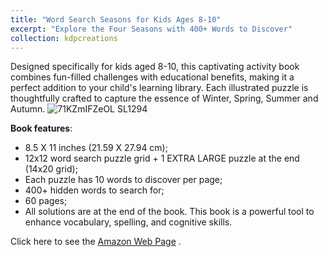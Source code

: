 ```yaml
---
title: "Word Search Seasons for Kids Ages 8-10"
excerpt: "Explore the Four Seasons with 400+ Words to Discover"
collection: kdpcreations
---
```

Designed specifically for kids aged 8-10, this captivating activity book combines fun-filled challenges with educational benefits, making it a perfect addition to your child's learning library. Each illustrated puzzle is thoughtfully crafted to capture the essence of Winter, Spring, Summer and Autumn.
![71KZmIFZeOL _SL1294_](https://github.com/user-attachments/assets/bee26711-7dd2-445b-bafe-1c5f9b406407)

**Book features**:
- 8.5 X 11 inches (21.59 X 27.94 cm);
- 12x12 word search puzzle grid + 1 EXTRA LARGE puzzle at the end (14x20 grid);
- Each puzzle has 10 words to discover per page;
- 400+ hidden words to search for;
- 60 pages;
- All solutions are at the end of the book.
This book is a powerful tool to enhance vocabulary, spelling, and cognitive skills.

Click here to see the [Amazon Web Page](https://www.amazon.it/Word-Search-Seasons-Kids-Ages/dp/B0C5BGLGTT/ref=sr_1_1?__mk_it_IT=%C3%85M%C3%85%C5%BD%C3%95%C3%91&crid=1B1L91B7ZGSJ3&dib=eyJ2IjoiMSJ9.WL10BOPRPdv27uupKCKeZ_cjpiVjWaFlkHC4WjUv7ZFTcfbzHCXvNLQNwX20zMQ7OZ6RgHJzc1dYp1kczY9ofzCWmXboMF-nJkturjuLqeWiAr7Kbs_y__-gDIGFQHCdVInYmAkwwhfg83onJcACV79I3zqq-U6Fq9o6Ja3BWoRZ1fI4lPnL27bALa7s51m4uU6mLKbFHDhVcJQI1qbbeseO4UOr7gEpe6gnpXms63m4NHySdStxb_54w2zAT9VMBjvTMCveA5MSc4ZY2d_OUUwD-xjvAutG9_tJgxVNUHQ.-c66pvQFePHWeY6Hzu5hVahQrGWcHlBp-UscjbN2Sjk&dib_tag=se&keywords=Christian+Magliano&qid=1725378974&sprefix=christian+magliano%2Caps%2C143&sr=8-1) .
